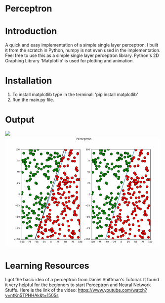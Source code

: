 # Perceptron

# Introduction
A quick and easy implementation of a simple single layer perceptron. I built it from the scratch in Python, numpy is not even used in the implementation. Feel free to use this as a simple single layer perceptron library. Python's 2D Graphing Library 'Matplotlib' is used for plotting and animation.

# Installation
1. To install matplotlib type in the terminal: 'pip install matplotlib'
2. Run the main.py file.

# Output
![](perceptron_simulation.gif)
![](final_output.png)

# Learning Resources
I got the basic idea of a perceptron from Daniel Shiffman's Tutorial. It found it very helpful for the beginners to start Perceptron and Neural Network Stuffs. 
Here is the link of the video: https://www.youtube.com/watch?v=ntKn5TPHHAk&t=1505s
